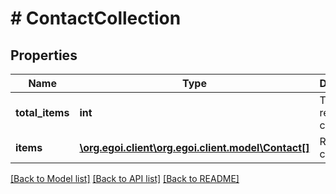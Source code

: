 # # ContactCollection

## Properties

Name | Type | Description | Notes
------------ | ------------- | ------------- | -------------
**total_items** | **int** | Total returned contacts | [optional] 
**items** | [**\org.egoi.client\org.egoi.client.model\Contact[]**](Contact.md) | Returned contacts | [optional] 

[[Back to Model list]](../../README.md#documentation-for-models) [[Back to API list]](../../README.md#documentation-for-api-endpoints) [[Back to README]](../../README.md)


